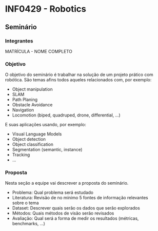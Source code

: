 # INF0429 - Robotics

## Seminário

### Integrantes
MATRÍCULA - NOME COMPLETO

### Objetivo
O objetivo do seminário é trabalhar na solução de um projeto prático com robótica.
São temas afins todos aqueles relacionados com, por exemplo:
- Object manipulation
- SLAM
- Path Planing
- Obstacle Avoidance
- Navigation
- Locomotion (biped, quadruped, drone, differential, ...)

E suas aplicações usando, por exemplo:
- Visual Language Models
- Object detection
- Object classification
- Segmentation (semantic, instance)
- Tracking
- ...

### Proposta
Nesta seção a equipe vai descrever a proposta do seminário.
- Problema: Qual problema será estudado
- Literatura: Revisão de no mínimo 5 fontes de informação relevantes sobre o tema
- Dataset: Descrever quais serão os dados que serão explorados
- Métodos: Quais métodos de visão serão revisados
- Avaliação: Qual será a forma de medir os resultados (métricas, benchmarks, ...)
